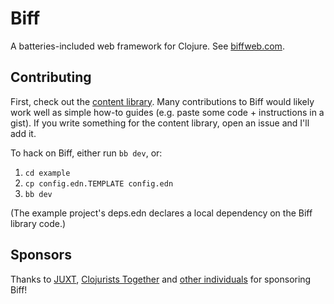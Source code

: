 # Biff

A batteries-included web framework for Clojure. See [biffweb.com](https://biffweb.com).

## Contributing

First, check out the [content library](https://biffweb.com/docs/library/). Many
contributions to Biff would likely work well as simple how-to guides (e.g. paste some
code + instructions in a gist). If you write something for the content library, open an issue
and I'll add it.

To hack on Biff, either run `bb dev`, or:

1. `cd example`
2. `cp config.edn.TEMPLATE config.edn`
4. `bb dev`

(The example project's deps.edn declares a local dependency on the Biff library
code.)

## Sponsors

Thanks to [JUXT](https://juxt.pro), [Clojurists
Together](https://www.clojuriststogether.org/) and [other
individuals](https://github.com/sponsors/jacobobryant) for sponsoring Biff!
